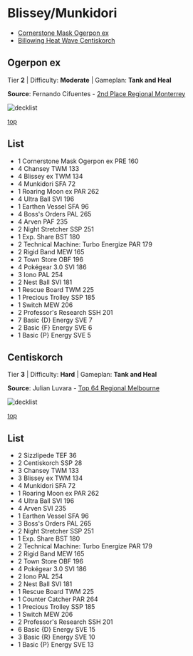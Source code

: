# Blissey/Munkidori

* [Cornerstone Mask Ogerpon ex](#ogerpon-ex)
* [Billowing Heat Wave Centiskorch](#centiskorch)

## Ogerpon ex

Tier **2** | Difficulty: **Moderate** | Gameplan: **Tank and Heal**

**Source**: Fernando Cifuentes - [2nd Place Regional Monterrey](https://limitlesstcg.com/decks/list/17098)

![decklist](../../!Images/Standard/15BRS-PRE/Blissey-Munkidori.png)

[top](#blissey-munkidori)

## List
* 1 Cornerstone Mask Ogerpon ex PRE 160
* 4 Chansey TWM 133
* 4 Blissey ex TWM 134
* 4 Munkidori SFA 72
* 1 Roaring Moon ex PAR 262
* 4 Ultra Ball SVI 196
* 1 Earthen Vessel SFA 96
* 4 Boss's Orders PAL 265
* 4 Arven PAF 235
* 2 Night Stretcher SSP 251
* 1 Exp. Share BST 180
* 2 Technical Machine: Turbo Energize PAR 179
* 2 Rigid Band MEW 165
* 2 Town Store OBF 196
* 4 Pokégear 3.0 SVI 186
* 3 Iono PAL 254
* 2 Nest Ball SVI 181
* 1 Rescue Board TWM 225
* 1 Precious Trolley SSP 185
* 1 Switch MEW 206
* 2 Professor's Research SSH 201
* 7 Basic {D} Energy SVE 7
* 2 Basic {F} Energy SVE 6
* 1 Basic {P} Energy SVE 5

## Centiskorch

Tier **3** | Difficulty: **Hard** | Gameplan: **Tank and Heal**

**Source**: Julian Luvara - [Top 64 Regional Melbourne](https://limitlesstcg.com/decks/list/17715)

![decklist](../../!Images/Standard/15BRS-PRE/Blissey-Munkidori-Centiskorch.png)

[top](#blissey-munkidori)

## List
* 2 Sizzlipede TEF 36
* 2 Centiskorch SSP 28
* 3 Chansey TWM 133
* 3 Blissey ex TWM 134
* 4 Munkidori SFA 72
* 1 Roaring Moon ex PAR 262
* 4 Ultra Ball SVI 196
* 4 Arven SVI 235
* 1 Earthen Vessel SFA 96
* 3 Boss's Orders PAL 265
* 2 Night Stretcher SSP 251
* 1 Exp. Share BST 180
* 2 Technical Machine: Turbo Energize PAR 179
* 2 Rigid Band MEW 165
* 2 Town Store OBF 196
* 4 Pokégear 3.0 SVI 186
* 2 Iono PAL 254
* 2 Nest Ball SVI 181
* 1 Rescue Board TWM 225
* 1 Counter Catcher PAR 264
* 1 Precious Trolley SSP 185
* 1 Switch MEW 206
* 2 Professor's Research SSH 201
* 6 Basic {D} Energy SVE 15
* 3 Basic {R} Energy SVE 10
* 1 Basic {P} Energy SVE 13
